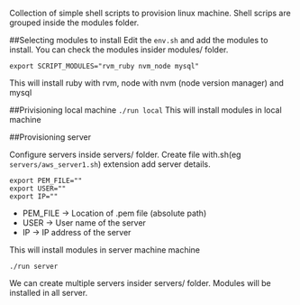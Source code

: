 Collection of simple shell scripts to provision linux machine. Shell scrips are grouped inside the modules folder.

##Selecting modules to install
 Edit the ```env.sh``` and add the modules to install. You can check the modules insider modules/ folder.

```export SCRIPT_MODULES="rvm_ruby nvm_node mysql"```

This will install ruby with rvm, node with nvm (node version manager) and mysql

##Privisioning local machine
``` ./run local ```
This will install modules in local machine

##Provisioning server

Configure servers inside servers/ folder. Create file with.sh(eg ```servers/aws_server1.sh```) extension add server details.

```
export PEM_FILE=""
export USER=""
export IP=""
```

* PEM_FILE -> Location of .pem file (absolute path)
* USER -> User name of the server
* IP -> IP address of the server

This will install modules in server machine machine

``` ./run server ```

We can create multiple servers insider servers/ folder. Modules will be installed in all server.

